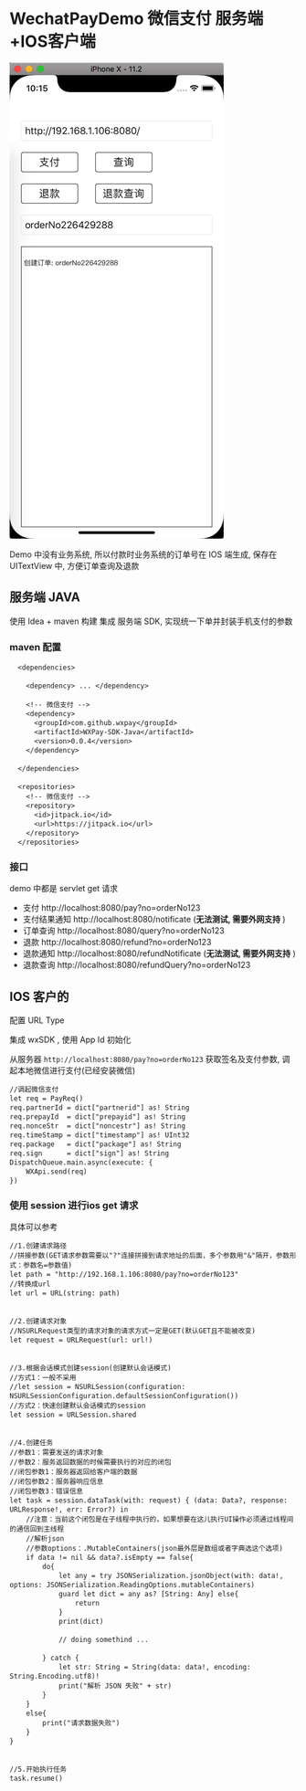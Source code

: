 # WechatPayDemo 微信支付 服务端+IOS客户端

![image](https://github.com/doingself/WechatPayDemo/blob/master/images/image.png)

Demo 中没有业务系统, 所以付款时业务系统的订单号在 IOS 端生成, 保存在 UITextView 中, 方便订单查询及退款

## 服务端 JAVA

使用 Idea + maven 构建
集成 服务端 SDK, 实现统一下单并封装手机支付的参数

### maven 配置
```
  <dependencies>

  	<dependency> ... </dependency>

 	<!-- 微信支付 -->
    <dependency>
      <groupId>com.github.wxpay</groupId>
      <artifactId>WXPay-SDK-Java</artifactId>
      <version>0.0.4</version>
    </dependency>

  </dependencies>

  <repositories>
    <!-- 微信支付 -->
    <repository>
      <id>jitpack.io</id>
      <url>https://jitpack.io</url>
    </repository>
  </repositories>
```

### 接口

demo 中都是 servlet get 请求

+ 支付 http://localhost:8080/pay?no=orderNo123
+ 支付结果通知 http://localhost:8080/notificate (**无法测试, 需要外网支持** )
+ 订单查询 http://localhost:8080/query?no=orderNo123
+ 退款 http://localhost:8080/refund?no=orderNo123
+ 退款通知 http://localhost:8080/refundNotificate (**无法测试, 需要外网支持** )
+ 退款查询 http://localhost:8080/refundQuery?no=orderNo123

## IOS 客户的

配置 URL Type

集成 wxSDK , 使用 App Id 初始化

从服务器 `http://localhost:8080/pay?no=orderNo123` 获取签名及支付参数, 调起本地微信进行支付(已经安装微信)

```
//调起微信支付
let req = PayReq()
req.partnerId = dict["partnerid"] as! String
req.prepayId  = dict["prepayid"] as! String
req.nonceStr  = dict["noncestr"] as! String
req.timeStamp = dict["timestamp"] as! UInt32
req.package   = dict["package"] as! String
req.sign      = dict["sign"] as! String
DispatchQueue.main.async(execute: {
    WXApi.send(req)
})
```

### 使用 session 进行ios get 请求

具体可以参考 []()

```
//1.创建请求路径
//拼接参数(GET请求参数需要以"?"连接拼接到请求地址的后面，多个参数用"&"隔开，参数形式：参数名=参数值)
let path = "http://192.168.1.106:8080/pay?no=orderNo123"
//转换成url
let url = URL(string: path)


//2.创建请求对象
//NSURLRequest类型的请求对象的请求方式一定是GET(默认GET且不能被改变)
let request = URLRequest(url: url!)


//3.根据会话模式创建session(创建默认会话模式)
//方式1：一般不采用
//let session = NSURLSession(configuration: NSURLSessionConfiguration.defaultSessionConfiguration())
//方式2：快速创建默认会话模式的session
let session = URLSession.shared


//4.创建任务
//参数1：需要发送的请求对象
//参数2：服务返回数据的时候需要执行的对应的闭包
//闭包参数1：服务器返回给客户端的数据
//闭包参数2：服务器响应信息
//闭包参数3：错误信息
let task = session.dataTask(with: request) { (data: Data?, response: URLResponse!, err: Error?) in
    //注意：当前这个闭包是在子线程中执行的，如果想要在这儿执行UI操作必须通过线程间的通信回到主线程
    //解析json
    //参数options：.MutableContainers(json最外层是数组或者字典选这个选项)
    if data != nil && data?.isEmpty == false{
        do{
            let any = try JSONSerialization.jsonObject(with: data!, options: JSONSerialization.ReadingOptions.mutableContainers)
            guard let dict = any as? [String: Any] else{
                return
            }
            print(dict)

            // doing somethind ...

        } catch {
            let str: String = String(data: data!, encoding: String.Encoding.utf8)!
            print("解析 JSON 失败" + str)
        }
    }
    else{
        print("请求数据失败")
    }
}


//5.开始执行任务
task.resume()

```